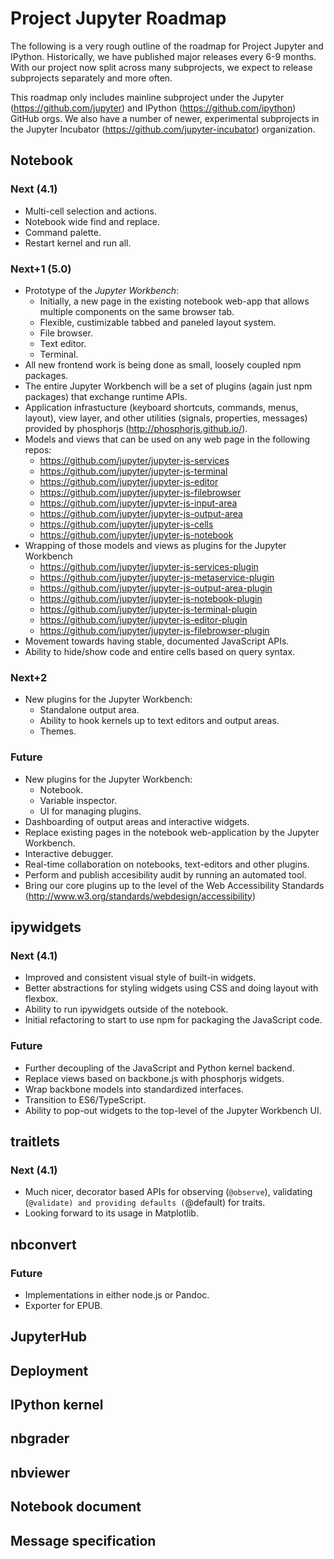 # Project Jupyter Roadmap

The following is a very rough outline of the roadmap for Project Jupyter and IPython.
Historically, we have published major releases every 6-9 months. With our project now
split across many subprojects, we expect to release subprojects separately and more
often.

This roadmap only includes mainline subproject under the Jupyter
(https://github.com/jupyter) and IPython (https://github.com/ipython) GitHub orgs. We
also have a number of newer, experimental subprojects in the Jupyter Incubator
(https://github.com/jupyter-incubator) organization.

## Notebook

### Next (4.1)

* Multi-cell selection and actions.
* Notebook wide find and replace.
* Command palette.
* Restart kernel and run all.

### Next+1 (5.0)

* Prototype of the *Jupyter Workbench*:
  - Initially, a new page in the existing notebook web-app that allows multiple
    components on the same browser tab.
  - Flexible, custimizable tabbed and paneled layout system.
  - File browser.
  - Text editor.
  - Terminal.
* All new frontend work is being done as small, loosely coupled npm packages.
* The entire Jupyter Workbench will be a set of plugins (again just npm packages)
  that exchange runtime APIs.
* Application infrastucture (keyboard shortcuts, commands, menus, layout), view
  layer, and other utilities (signals, properties, messages) provided by phosphorjs
  (http://phosphorjs.github.io/).
* Models and views that can be used on any web page in the following repos:
  - https://github.com/jupyter/jupyter-js-services
  - https://github.com/jupyter/jupyter-js-terminal
  - https://github.com/jupyter/jupyter-js-editor
  - https://github.com/jupyter/jupyter-js-filebrowser
  - https://github.com/jupyter/jupyter-js-input-area
  - https://github.com/jupyter/jupyter-js-output-area
  - https://github.com/jupyter/jupyter-js-cells
  - https://github.com/jupyter/jupyter-js-notebook
* Wrapping of those models and views as plugins for the Jupyter Workbench
  - https://github.com/jupyter/jupyter-js-services-plugin
  - https://github.com/jupyter/jupyter-js-metaservice-plugin
  - https://github.com/jupyter/jupyter-js-output-area-plugin
  - https://github.com/jupyter/jupyter-js-notebook-plugin
  - https://github.com/jupyter/jupyter-js-terminal-plugin
  - https://github.com/jupyter/jupyter-js-editor-plugin
  - https://github.com/jupyter/jupyter-js-filebrowser-plugin
* Movement towards having stable, documented JavaScript APIs.
* Ability to hide/show code and entire cells based on query syntax.

### Next+2

* New plugins for the Jupyter Workbench:
  - Standalone output area.
  - Ability to hook kernels up to text editors and output areas.
  - Themes.

### Future

* New plugins for the Jupyter Workbench:
  - Notebook.
  - Variable inspector.
  - UI for managing plugins.
* Dashboarding of output areas and interactive widgets.
* Replace existing pages in the notebook web-application by the Jupyter Workbench.
* Interactive debugger.
* Real-time collaboration on notebooks, text-editors and other plugins.
* Perform and publish accesibility audit by running an automated tool.
* Bring our core plugins up to the level of the Web Accessibility Standards
  (http://www.w3.org/standards/webdesign/accessibility)

## ipywidgets

### Next (4.1)

* Improved and consistent visual style of built-in widgets.
* Better abstractions for styling widgets using CSS and doing layout with flexbox.
* Ability to run ipywidgets outside of the notebook.
* Initial refactoring to start to use npm for packaging the JavaScript code.

### Future

* Further decoupling of the JavaScript and Python kernel backend.
* Replace views based on backbone.js with phosphorjs widgets.
* Wrap backbone models into standardized interfaces.
* Transition to ES6/TypeScript.
* Ability to pop-out widgets to the top-level of the Jupyter Workbench UI.

## traitlets

### Next (4.1)

* Much nicer, decorator based APIs for observing (`@observe`), validating
  (`@validate) and providing defaults (`@default) for traits.
* Looking forward to its usage in Matplotlib.

## nbconvert

### Future

* Implementations in either node.js or Pandoc.
* Exporter for EPUB.

## JupyterHub

## Deployment

## IPython kernel

## nbgrader

## nbviewer

## Notebook document

## Message specification

